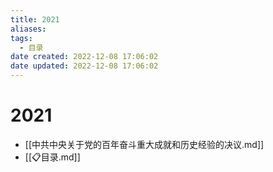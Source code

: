 ```yaml
---
title: 2021
aliases:
tags:
  - 目录
date created: 2022-12-08 17:06:02
date updated: 2022-12-08 17:06:02
---
```


# 2021

- [[中共中央关于党的百年奋斗重大成就和历史经验的决议.md]]
- [[📋目录.md]]
